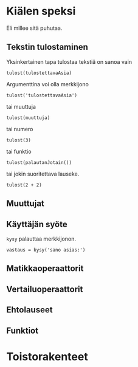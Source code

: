 # Kiälen speksi
Eli millee sitä puhutaa.

## Tekstin tulostaminen
Yksinkertainen tapa tulostaa tekstiä on sanoa vain 
````
tulost(tulostettavaAsia)
````

Argumenttina voi olla merkkijono
````
tulost('tulostettavaAsia')
````

tai muuttuja
````
tulost(muuttuja)
````

tai numero
````
tulost(3)
````

tai funktio
````
tulost(palautanJotain())
````

tai jokin suoritettava lauseke.
````
tulost(2 + 2)
````

## Muuttujat

## Käyttäjän syöte

```kysy``` palauttaa merkkijonon.
```
vastaus = kysy('sano asias:')
```
## Matikkaoperaattorit

## Vertailuoperaattorit

## Ehtolauseet

## Funktiot

# Toistorakenteet

